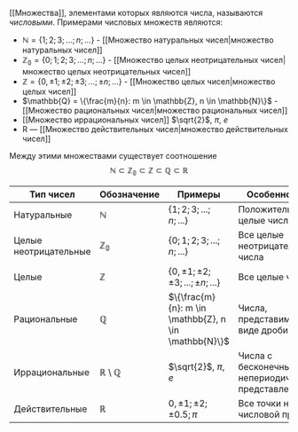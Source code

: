 [[Множества]], элементами которых являются числа, называются *числовыми*. Примерами числовых множеств являются:

* $\mathbb{N} = \{1; 2; 3; ...; n; ...\}$ - [[Множество натуральных чисел|множество натуральных чисел]]
* $\mathbb{Z_0} = \{0; 1; 2; 3; ...; n; ...\}$ - [[Множество целых неотрицательных чисел|множество целых неотрицательных чисел]]
* $\mathbb{Z} = \{0, \pm1; \pm2; \pm3; ...; \pm n; ...\}$ - [[Множество целых чисел|множество целых чисел]]
* $\mathbb{Q} = \{\frac{m}{n}: m \in \mathbb{Z}, n \in \mathbb{N}\}$ - [[Множество рациональных чисел|множество рациональных чисел]]
* [[Множество иррациональных чисел]] $\sqrt{2}$, $\pi$, $e$
* R — [[Множество действительных чисел|множество действительных чисел]]

Между этими множествами существует соотношение $$\mathbb{N} \subset \mathbb{Z_0} \subset \mathbb{Z} \subset \mathbb{Q} \subset \mathbb{R}$$


|Тип чисел         |Обозначение        | Примеры        | Особенности | 
|------------------|-------------------|----------------|-------------|
|Натуральные |$\mathbb{N}$ |$\{1; 2; 3; ...; n; ...\}$ |Положительные целые числа |
|Целые неотрицательные |$\mathbb{Z_0}$ |$\{0; 1; 2; 3; ...; n; ...\}$ | Все целые неотрицательные числа |
|Целые |$\mathbb{Z}$ |$\{0, \pm1; \pm2; \pm3; ...; \pm n; ...\}$ |Все целые числа |
|Рациональные |$\mathbb{Q}$ |$\{\frac{m}{n}: m \in \mathbb{Z}, n \in \mathbb{N}\}$ | Числа, представимые в виде дроби |
|Иррациональные |$\mathbb{R} \setminus \mathbb{Q}$ |$\sqrt{2}$, $\pi$, $e$ |Числа с бесконечным, непериодичным представлением|
|Действительные |$\mathbb{R}$ |$0, \pm1; \pm2; \pm0.5; \pi$|Все точки на числовой прямой |